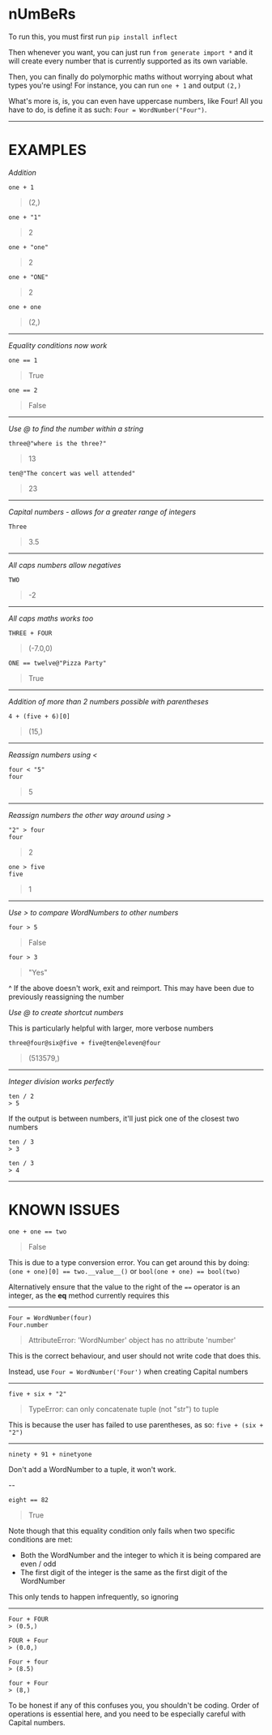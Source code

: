 # nUmBeRs

To run this, you must first run `pip install inflect`

Then whenever you want, you can just run `from generate import *` and it will create every number that is currently supported as its own variable.

Then, you can finally do polymorphic maths without worrying about what types you're using! For instance, you can run `one + 1` and output `(2,)`

What's more is, is, you can even have uppercase numbers, like Four! All you have to do, is define it as such: `Four = WordNumber("Four")`.

***

# EXAMPLES

*Addition*

```
one + 1
```
> (2,)

```
one + "1"
```
> 2

```
one + "one"
```
> 2

```
one + "ONE"
```
> 2

```
one + one
```
> (2,)

---

*Equality conditions now work*

```
one == 1
```
> True

```
one == 2
```
> False
>
---

*Use @ to find the number within a string*
```
three@"where is the three?"
```
> 13

```
ten@"The concert was well attended"
```
> 23

---

*Capital numbers - allows for a greater range of integers*

```
Three
```
> 3.5

---

*All caps numbers allow negatives*

```
TWO
```
> -2

---

*All caps maths works too*

```
THREE + FOUR
```
> (-7.0,0)

```
ONE == twelve@"Pizza Party"
```
> True

---

*Addition of more than 2 numbers possible with parentheses*

```
4 + (five + 6)[0]
```
> (15,)

---

*Reassign numbers using <*

```
four < "5"
four
```
> 5

---

*Reassign numbers the other way around using >*
```
"2" > four
four
```
> 2

```
one > five
five
```
> 1

---

*Use > to compare WordNumbers to other numbers*

```
four > 5
```
> False

```
four > 3
```
> "Yes"

^ If the above doesn't work, exit and reimport. This may have been due to previously reassigning the number

*Use @ to create shortcut numbers*

This is particularly helpful with larger, more verbose numbers

```
three@four@six@five + five@ten@eleven@four
```
> (513579,)

---

*Integer division works perfectly*

```
ten / 2
> 5
```

If the output is between numbers, it'll just pick one of the closest two numbers

```
ten / 3
> 3

ten / 3
> 4
```

***

# KNOWN ISSUES

```
one + one == two
```
> False

This is due to a type conversion error. You can get around this by doing: `(one + one)[0] == two.__value__()` or `bool(one + one) == bool(two)`

Alternatively ensure that the value to the right of the `==` operator is an integer, as the __eq__ method currently requires this

---

```
Four = WordNumber(four)
Four.number
```
> AttributeError: 'WordNumber' object has no attribute 'number'

This is the correct behaviour, and user should not write code that does this.

Instead, use `Four = WordNumber('Four')` when creating Capital numbers

---

```
five + six + "2"
```
> TypeError: can only concatenate tuple (not "str") to tuple

This is because the user has failed to use parentheses, as so: `five + (six + "2")`

---

```
ninety + 91 + ninetyone
```
>

Don't add a WordNumber to a tuple, it won't work.

--

```
eight == 82
```
> True

Note though that this equality condition only fails when two specific conditions are met:
- Both the WordNumber and the integer to which it is being compared are even / odd
- The first digit of the integer is the same as the first digit of the WordNumber

This only tends to happen infrequently, so ignoring

---

```
Four + FOUR
> (0.5,)

FOUR + Four
> (0.0,)

Four + four
> (8.5)

four + Four
> (8,)
```
To be honest if any of this confuses you, you shouldn't be coding. Order of operations is essential here, and you need to be especially careful with Capital numbers.
